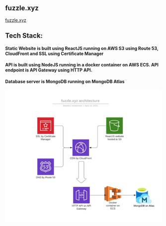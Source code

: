 ## fuzzle.xyz

[fuzzle.xyz](https://fuzzle.xyz)

## Tech Stack:

#### Static Website is built using ReactJS running on AWS S3 using Route 53, CloudFront and SSL using Certificate Manager

#### API is built using NodeJS running in a docker container on AWS ECS. API endpoint is API Gateway using HTTP API.

#### Database server is MongoDB running on MongoDB Atlas

![Architecture](arch.png?raw=true "Architecture")

